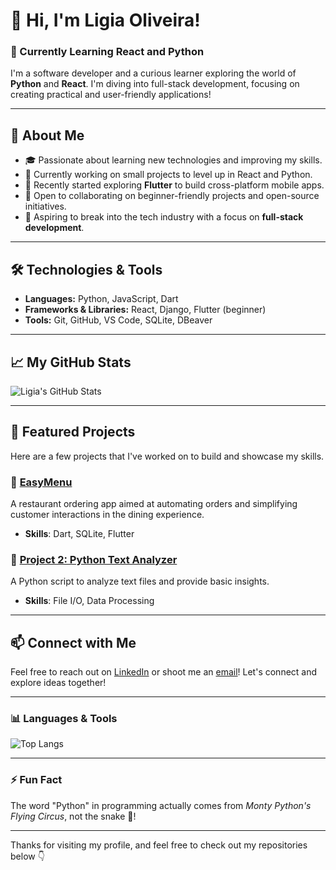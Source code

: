 # 👋 Hi, I'm Ligia Oliveira!

### 🌱 Currently Learning React and Python
I'm a software developer and a curious learner exploring the world of **Python** and **React**. I'm diving into full-stack development, focusing on creating practical and user-friendly applications!

---

## 🚀 About Me
- 🎓 Passionate about learning new technologies and improving my skills.
- 🔭 Currently working on small projects to level up in React and Python.
- 🌱 Recently started exploring **Flutter** to build cross-platform mobile apps.
- 🤔 Open to collaborating on beginner-friendly projects and open-source initiatives.
- 💼 Aspiring to break into the tech industry with a focus on **full-stack development**.

---

## 🛠️ Technologies & Tools
- **Languages:** Python, JavaScript, Dart
- **Frameworks & Libraries:** React, Django, Flutter (beginner)
- **Tools:** Git, GitHub, VS Code, SQLite, DBeaver

---

## 📈 My GitHub Stats
![Ligia's GitHub Stats](https://github-readme-stats.vercel.app/api?username=ligiaboliveira&show_icons=true&theme=radical)

---

## 🌟 Featured Projects
Here are a few projects that I've worked on to build and showcase my skills.

### 📘 [EasyMenu](https://github.com/ligiaboliveira/EasyMenu)
A restaurant ordering app aimed at automating orders and simplifying customer interactions in the dining experience.
- **Skills**: Dart, SQLite, Flutter

### 🐍 [Project 2: Python Text Analyzer](https://github.com/ligiaboliveira/python-text-analyzer)
A Python script to analyze text files and provide basic insights.
- **Skills**: File I/O, Data Processing

---

## 📫 Connect with Me
Feel free to reach out on [LinkedIn](https://www.linkedin.com/in/ligiaboliveira/) or shoot me an [email](mailto:your.email@example.com)! Let's connect and explore ideas together!

---

### 📊 Languages & Tools
![Top Langs](https://github-readme-stats.vercel.app/api/top-langs/?username=ligiaboliveira&layout=compact&theme=radical)

---

### ⚡ Fun Fact
The word "Python" in programming actually comes from *Monty Python's Flying Circus*, not the snake 🐍!

---

Thanks for visiting my profile, and feel free to check out my repositories below 👇
